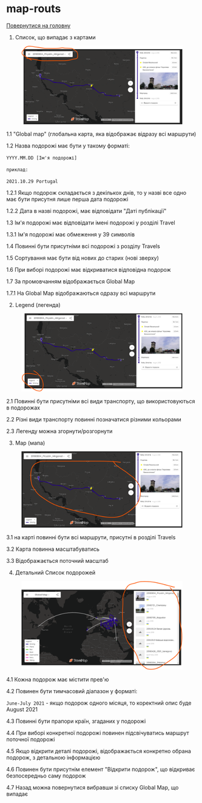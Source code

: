 # map-routs

[Повернутися на головну](../Requirements.md)

1. Список, що випадає з картами

<figure><img src="../../.gitbook/assets/image (5) (1).png" alt=""><figcaption></figcaption></figure>

1.1 "Global map" (глобальна карта, яка відображає відразу всі маршрути)

1.2 Назва подорожі має бути у такому форматі:

`YYYY.MM.DD [Ім'я подорожі]`

`приклад:`&#x20;

`2021.10.29 Portugal`

1.2.1 Якщо подорож складається з декількох днів, то у назві все одно має бути присутня лише перша дата подорожі

1.2.2 Дата в назві подорожі, має відповідати "Даті публікації"

1.3 Ім'я подорожі має відповідати імені подорожі у розділі Travel

1.3.1 Ім'я подорожі має обмеження у 39 символів

1.4 Повинні бути присутніми всі подорожі з розділу Travels

1.5 Сортування має бути від нових до старих (нові зверху)

1.6 При виборі подорожі має відкриватися відповідна подорож

1.7 За промовчанням відображається Global Map

1.7.1 На Global Map відображаються одразу всі маршрути

2. Legend (легенда)

<figure><img src="../../.gitbook/assets/image (6) (1).png" alt=""><figcaption></figcaption></figure>

2.1 Повинні бути присутніми всі види транспорту, що використовуються в подорожах

2.2 Різні види транспорту повинні позначатися різними кольорами

2.3 Легенду можна згорнути/розгорнути

3. Map (мапа)

<figure><img src="../../.gitbook/assets/image (7) (1).png" alt=""><figcaption></figcaption></figure>

3.1 на карті повинні бути всі маршрути, присутні в розділі Travels

3.2 Карта повинна масштабуватись

3.3 Відображається поточний масштаб

4. Детальний Список подорожей

<figure><img src="../../.gitbook/assets/image (8) (1).png" alt=""><figcaption></figcaption></figure>

4.1 Кожна подорож має містити прев'ю

4.2 Повинен бути тимчасовий діапазон у форматі:

`June-July 2021` - якщо подорож одного місяця, то коректний опис буде August 2021

4.3 Повинні бути прапори країн, згаданих у подорожі

4.4 При виборі конкретної подорожі повинен підсвічуватись маршрут поточної подорожі

4.5 Якщо відкрити деталі подорожі, відображається конкретно обрана подорож, з детальною інформацією

4.6 Повинен бути присутнім елемент "Відкрити подорож", що відкриває безпосередньо саму подорож

4.7 Назад можна повернутися вибравши зі списку Global Map, що випадає
